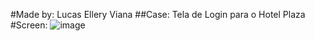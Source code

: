 #Made by: Lucas Ellery Viana
##Case: Tela de Login para o Hotel Plaza
#Screen:
![image](https://user-images.githubusercontent.com/74461314/222197773-0438cd96-dd3e-490f-bc47-3b58d6a8d6a4.png)


